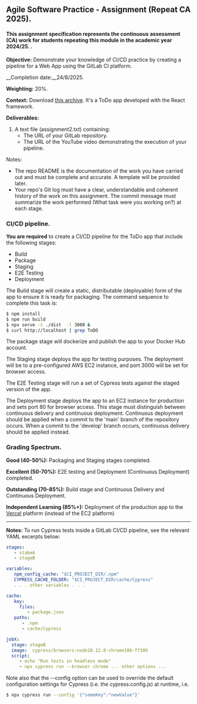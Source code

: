 ## Agile Software Practice - Assignment (Repeat CA 2025).

#### This assignment specification represents the continuous assessment (CA) work for students repeating this module in the academic year 2024/25. .


__Objective:__ Demonstrate your knowledge of CI/CD practice by creating a pipeline for a Web App using the GitLab CI platform. 

__Completion date:__24/8/2025.

__Weighting:__ 20%.

__Context:__ Download [this archive][start]. It's a ToDo app developed with the React framework. 

__Deliverables:__

1. A text file (assignment2.txt) containing:
   + The URL of your GitLab repository. 
   + The URL of the YouTube video demonstrating the execution of your pipeline. 
   
Notes:
+ The repo README is the documentation of the work you have carried out and must be complete and accurate. A template will be provided later.
+ Your repo's Git log must have a clear, understandable and coherent history of the work on this assignment. The commit message must summarize the work performed (What task were you working on?) at each stage.


### CI/CD pipeline.

__You are required__ to create a CI/CD pipeline for the ToDo app that include the following stages:
+ Build
+ Package
+ Staging
+ E2E Testing
+ Deployment

The Build stage will create a static, distributable (deployable) form of the app to ensure it is ready for packaging. The command sequence to complete this task is:
~~~bash
$ npm install
$ npm run build
$ npx serve -s ./dist  -l 3000 &
$ curl http://localhost | grep ToDO
~~~

The package stage will dockerize and publish the app to your Docker Hub account. 

The Staging stage deploys the app for testing purposes. The deployment will be to a pre-configured AWS EC2 instance, and port 3000 will be set for browser access. 

The E2E Testing stage will run a set of Cypress tests against the staged version of the app.

The Deployment stage deploys the app to an EC2 instance for production and sets port 80 for browser access. This stage must distinguish between continuous delivery and continuous deployment. Continuous deployment should be applied when a commit to the 'main' branch of the repository occurs. When a commit to the 'develop' branch occurs, continuous delivery should be applied instead. 

### Grading Spectrum.

__Good (40-50%):__ Packaging and Staging stages completed.

__Excellent (50-70%):__ E2E testing and Deployment (Continuous Deployment) completed.

__Outstanding (70-85%):__ Build stage and Continuous Delivery and Continuous Deployment.

__Independent Learning (85%+):__ Deployment of the production app to the [Vercel][vercel] platform (instead of the EC2 platform)

--------------------------

__Notes:__ To run Cypress tests inside a GitLab CI/CD pipeline, see the relevant YAML excerpts below: 

~~~yaml
stages:
   - stabeA
   - stageB

variables:
   npm_config_cache: "$CI_PROJECT_DIR/.npm"
   CYPRESS_CACHE_FOLDER: "$CI_PROJECT_DIR/cache/Cypress"
   . . . other variables . . . 

cache:
   key:
     files:
        - package.json
   paths:
      - .npm
      - cache/Cypress

jobX:
  stage: stageB
  image:  cypress/browsers:node18.12.0-chrome106-ff106
  script:
     - echo "Run tests in headless mode"
     - npx cypress run --browser chrome ... other options ...
~~~


Note also that the --config option can be used to override the default  configuration settings for Cypress (i.e. the cypress.config.js) at runtime, i.e.

~~~bash
$ npx cypress run --config '{"someKey":"newValue"}'
~~~

[vercel]: https://vercel.com/
[start]: ./img/start.zip